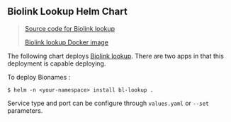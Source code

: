 Biolink Lookup Helm Chart
---
> [Source code for Biolink lookup](https://github.com/TranslatorIIPrototypes/bl_lookup)
>
> [Biolink lookup Docker image](https://hub.docker.com/repository/docker/renciorg/bl_lookup)


The following chart deploys [Biolink lookup](https://github.com/TranslatorIIPrototypes/bl_lookup). There are 
two apps in that this deployment is capable deploying. 

To deploy Bionames : 
```shell script
$ helm -n <your-namespace> install bl-lookup . 
```

Service type and port can be configure through `values.yaml` or `--set` parameters.